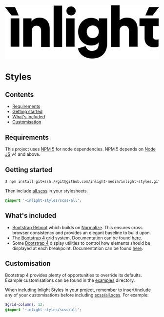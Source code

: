 ![Inlight Logo](./doc/inlight-logo.svg)
# Styles

## Contents
- [Requirements](#requirements)
- [Getting started](#getting-started)
- [What's included](#whats-included) 
- [Customisation](#customisation) 

## Requirements
This project uses [NPM 5](https://www.npmjs.com/) for node dependencies. NPM 5 depends on [Node JS](https://nodejs.org)
v4 and above.

## Getting started
```bash
$ npm install git+ssh://git@github.com/inlight-media/inlight-styles.git
```

Then include [all.scss](./scss/all.scss) in your stylesheets.
```SCSS
@import '~inlight-styles/scss/all';
```

## What's included
- [Bootstrap Reboot](https://getbootstrap.com/docs/4.0/content/reboot/) which builds on
[Normalize](https://necolas.github.io/normalize.css). This ensures cross browser consistency and provides an elegant
baseline to build upon.
- The [Bootstrap 4](http://getbootstrap.com/) grid system. Documentation
can be found [here](https://getbootstrap.com/docs/4.0/layout/grid/).
- Some [Bootstrap 4](http://getbootstrap.com/) display utilities to control how elements should be displayed at each
breakpoint. Documentation can be found [here](https://getbootstrap.com/docs/4.0/utilities/display/).

## Customisation
Bootstrap 4 provides plenty of opportunities to override its defaults. Example customisations
can be found in the [examples](./examples) directory.

When including Inlight Styles in your project, remember to insert/include any of your customisations before including
[scss/all.scss](./scss/all.scss). For example:

```SCSS
$grid-columns: 12;
@import '~inlight-styles/scss/all';
```
